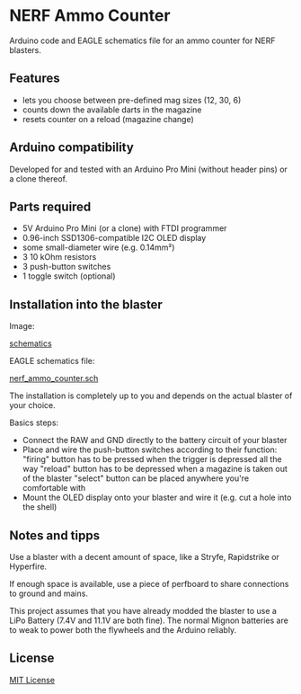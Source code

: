 # NERF Ammo Counter
Arduino code and EAGLE schematics file for an ammo counter for NERF blasters.


## Features
* lets you choose between pre-defined mag sizes (12, 30, 6)
* counts down the available darts in the magazine
* resets counter on a reload (magazine change)


## Arduino compatibility
Developed for and tested with an Arduino Pro Mini (without header pins) or a clone thereof.


## Parts required
* 5V Arduino Pro Mini (or a clone) with FTDI programmer
* 0.96-inch SSD1306-compatible I2C OLED display
* some small-diameter wire (e.g. 0.14mm²)
* 3 10 kOhm resistors
* 3 push-button switches
* 1 toggle switch (optional)



## Installation into the blaster
Image:

[schematics](nerf_ammo_counter.png)


EAGLE schematics file:

[nerf_ammo_counter.sch](nerf_ammo_counter.sch)


The installation is completely up to you and depends on the actual blaster of your choice.

Basics steps:

* Connect the RAW and GND directly to the battery circuit of your blaster
* Place and wire the push-button switches according to their function:
   "firing" button has to be pressed when the trigger is depressed all the way
   "reload" button has to be depressed when a magazine is taken out of the blaster
   "select" button can be placed anywhere you're comfortable with
* Mount the OLED display onto your blaster and wire it (e.g. cut a hole into the shell)




## Notes and tipps
Use a blaster with a decent amount of space, like a Stryfe, Rapidstrike or Hyperfire.

If enough space is available, use a piece of perfboard to share connections to ground and mains.


This project assumes that you have already modded the blaster to use a LiPo Battery (7.4V and 11.1V are both fine).
The normal Mignon batteries are to weak to power both the flywheels and the Arduino reliably.




## License
[MIT License](LICENSE)
